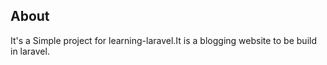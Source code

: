 ## About 

It's a Simple project for learning-laravel.It is a blogging website to be build in laravel.
